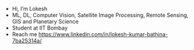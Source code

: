 - Hi, I’m Lokesh
- ML, DL, Computer Vision, Satellite Image Processing, Remote Sensing, GIS and Planetary Science
- Student at IIT Bombay
- Reach me https://www.linkedin.com/in/lokesh-kumar-bathina-7ba25314a/

<!---
lokeshkumarbathina/lokeshkumarbathina is a ✨ special ✨ repository because its `README.md` (this file) appears on your GitHub profile.
You can click the Preview link to take a look at your changes.
--->
